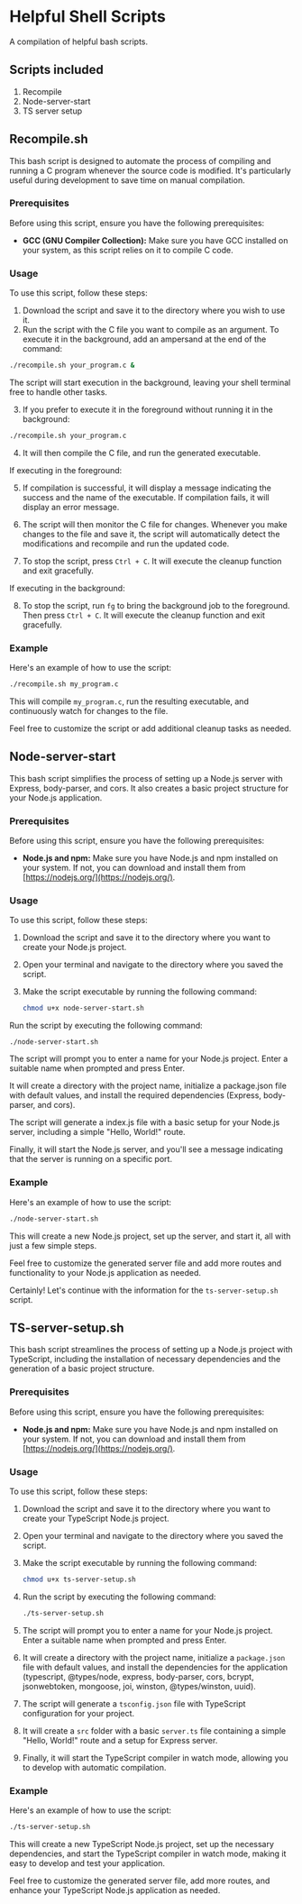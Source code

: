 # Helpful Shell Scripts
A compilation of helpful bash scripts. 

## Scripts included
1. Recompile
2. Node-server-start
3. TS server setup

## Recompile.sh

This bash script is designed to automate the process of compiling and running a C program whenever the source code is modified. It's particularly useful during development to save time on manual compilation.

### Prerequisites

Before using this script, ensure you have the following prerequisites:

- **GCC (GNU Compiler Collection):** Make sure you have GCC installed on your system, as this script relies on it to compile C code.

### Usage

To use this script, follow these steps:

1. Download the script and save it to the directory where you wish to use it.
2. Run the script with the C file you want to compile as an argument. To execute it in the background, add an ampersand at the end of the command:

```bash
./recompile.sh your_program.c &
```
The script will start execution in the background, leaving your shell terminal free to handle other tasks.

3. If you prefer to execute it in the foreground without running it in the background:

```bash
./recompile.sh your_program.c
```

4. It will then compile the C file, and run the generated executable. 

If executing in the foreground:

5. If compilation is successful, it will display a message indicating the success and the name of the executable. If compilation fails, it will display an error message.

6. The script will then monitor the C file for changes. Whenever you make changes to the file and save it, the script will automatically detect the modifications and recompile and run the updated code.

7. To stop the script, press `Ctrl + C`. It will execute the cleanup function and exit gracefully.

If executing in the background:

8.  To stop the script, run `fg` to bring the background job to the foreground. Then press `Ctrl + C`. It will execute the cleanup function and exit gracefully.

### Example

Here's an example of how to use the script:

```bash
./recompile.sh my_program.c
```

This will compile `my_program.c`, run the resulting executable, and continuously watch for changes to the file.

Feel free to customize the script or add additional cleanup tasks as needed.

## Node-server-start

This bash script simplifies the process of setting up a Node.js server with Express, body-parser, and cors. It also creates a basic project structure for your Node.js application.

### Prerequisites

Before using this script, ensure you have the following prerequisites:

- **Node.js and npm:** Make sure you have Node.js and npm installed on your system. If not, you can download and install them from [https://nodejs.org/](https://nodejs.org/).

### Usage

To use this script, follow these steps:

1. Download the script and save it to the directory where you want to create your Node.js project.

2. Open your terminal and navigate to the directory where you saved the script.

3. Make the script executable by running the following command:

   ```bash
   chmod u+x node-server-start.sh
    ```
Run the script by executing the following command:

```
./node-server-start.sh
```
The script will prompt you to enter a name for your Node.js project. Enter a suitable name when prompted and press Enter.

It will create a directory with the project name, initialize a package.json file with default values, and install the required dependencies (Express, body-parser, and cors).

The script will generate a index.js file with a basic setup for your Node.js server, including a simple "Hello, World!" route.

Finally, it will start the Node.js server, and you'll see a message indicating that the server is running on a specific port.

### Example
Here's an example of how to use the script:

```bash
./node-server-start.sh
```
This will create a new Node.js project, set up the server, and start it, all with just a few simple steps.

Feel free to customize the generated server file and add more routes and functionality to your Node.js application as needed.


Certainly! Let's continue with the information for the `ts-server-setup.sh` script.

## TS-server-setup.sh

This bash script streamlines the process of setting up a Node.js project with TypeScript, including the installation of necessary dependencies and the generation of a basic project structure.

### Prerequisites

Before using this script, ensure you have the following prerequisites:

- **Node.js and npm:** Make sure you have Node.js and npm installed on your system. If not, you can download and install them from [https://nodejs.org/](https://nodejs.org/).

### Usage

To use this script, follow these steps:

1. Download the script and save it to the directory where you want to create your TypeScript Node.js project.

2. Open your terminal and navigate to the directory where you saved the script.

3. Make the script executable by running the following command:

   ```bash
   chmod u+x ts-server-setup.sh
   ```

4. Run the script by executing the following command:

   ```bash
   ./ts-server-setup.sh
   ```

5. The script will prompt you to enter a name for your Node.js project. Enter a suitable name when prompted and press Enter.

6. It will create a directory with the project name, initialize a `package.json` file with default values, and install the dependencies for the application (typescript, @types/node, express, body-parser, cors, bcrypt, jsonwebtoken, mongoose, joi, winston, @types/winston, uuid).

7. The script will generate a `tsconfig.json` file with TypeScript configuration for your project.

8. It will create a `src` folder with a basic `server.ts` file containing a simple "Hello, World!" route and a setup for Express server.

9. Finally, it will start the TypeScript compiler in watch mode, allowing you to develop with automatic compilation.

### Example

Here's an example of how to use the script:

```bash
./ts-server-setup.sh
```

This will create a new TypeScript Node.js project, set up the necessary dependencies, and start the TypeScript compiler in watch mode, making it easy to develop and test your application.

Feel free to customize the generated server file, add more routes, and enhance your TypeScript Node.js application as needed.
